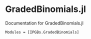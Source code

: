 # GradedBinomials.jl
Documentation for GradedBinomials.jl

```@autodocs
Modules = [IPGBs.GradedBinomials]
```
    
